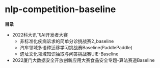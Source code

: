 # nlp-competition-baseline



**目录**

- 2022科大讯飞AI开发者大赛
  - 非标准化疾病诉求的简单分诊挑战赛2_baseline
  - 汽车领域多语种迁移学习挑战赛Baseline(PaddlePaddle)
  - 遗址文化领域知识抽取与问答挑战赛UIE-Baseline
- 2022厦门大数据安全开放创新应用大赛食品安全专题-算法赛道Baseline


